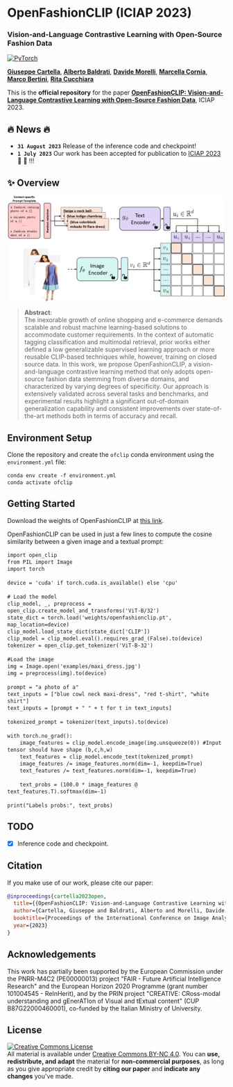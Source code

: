 # OpenFashionCLIP (ICIAP 2023)
### Vision-and-Language Contrastive Learning with Open-Source Fashion Data

<a href="https://pytorch.org/get-started/locally/"><img alt="PyTorch" src="https://img.shields.io/badge/PyTorch-ee4c2c?logo=pytorch&logoColor=white"></a>

[**Giuseppe Cartella**](https://scholar.google.com/citations?hl=en&user=0sJ4VCcAAAAJ),
[**Alberto Baldrati**](https://scholar.google.com/citations?hl=en&user=I1jaZecAAAAJ),
[**Davide Morelli**](https://scholar.google.com/citations?user=UJ4D3rYAAAAJ&hl=en),
[**Marcella Cornia**](https://scholar.google.com/citations?hl=en&user=DzgmSJEAAAAJ),
[**Marco Bertini**](https://scholar.google.com/citations?user=SBm9ZpYAAAAJ&hl=en),
[**Rita Cucchiara**](https://scholar.google.com/citations?hl=en&user=OM3sZEoAAAAJ)

This is the **official repository** for the paper [**OpenFashionCLIP: Vision-and-Language Contrastive Learning with Open-Source Fashion Data**](https://iris.unimore.it/retrieve/2e539813-e1e2-49a3-825f-961ee9c6bde5/2023-iciap-fashion.pdf), ICIAP 2023.
## 🔥 News 🔥
- **`31 August 2023`** Release of the inference code and checkpoint!
- **`1 July 2023`** Our work has been accepted for publication to [ICIAP 2023](https://iciap2023.org/) 🎉 🎉 !!!

## ✨ Overview

<p align="center">
    <img src="images/model.jpg" style="max-width:500px">
</p>

>**Abstract**: <br>
> The inexorable growth of online shopping and e-commerce demands scalable and robust machine learning-based solutions to accommodate customer requirements. In the context of automatic tagging classification and multimodal retrieval, prior works either defined a low generalizable supervised learning approach or more reusable CLIP-based techniques while, however, training on closed source data. In this work, we propose OpenFashionCLIP, a vision-and-language contrastive learning method that only adopts open-source fashion data stemming from diverse domains, and characterized by varying degrees of specificity. Our approach is extensively validated across several tasks and benchmarks, and experimental results highlight a significant out-of-domain generalization capability and consistent improvements over state-of-the-art methods both in terms of accuracy and recall.

## Environment Setup
Clone the repository and create the `ofclip` conda environment using the `environment.yml` file:

```
conda env create -f environment.yml
conda activate ofclip
```

## Getting Started
Download the weights of OpenFashionCLIP at [this link](https://github.com/aimagelab/open-fashion-clip/releases/download/open-fashion-clip/finetuned_clip.pt).

 OpenFashionCLIP can be used in just a few lines to compute the cosine similarity between a given image and a textual prompt:

```
import open_clip
from PIL import Image
import torch

device = 'cuda' if torch.cuda.is_available() else 'cpu'

# Load the model
clip_model, _, preprocess = open_clip.create_model_and_transforms('ViT-B/32')
state_dict = torch.load('weights/openfashionclip.pt', map_location=device)
clip_model.load_state_dict(state_dict['CLIP'])
clip_model = clip_model.eval().requires_grad_(False).to(device)
tokenizer = open_clip.get_tokenizer('ViT-B-32')

#Load the image
img = Image.open('examples/maxi_dress.jpg')
img = preprocess(img).to(device)

prompt = "a photo of a"
text_inputs = ["blue cowl neck maxi-dress", "red t-shirt", "white shirt"]
text_inputs = [prompt + " " + t for t in text_inputs]

tokenized_prompt = tokenizer(text_inputs).to(device)

with torch.no_grad():
    image_features = clip_model.encode_image(img.unsqueeze(0)) #Input tensor should have shape (b,c,h,w)
    text_features = clip_model.encode_text(tokenized_prompt)
    image_features /= image_features.norm(dim=-1, keepdim=True)
    text_features /= text_features.norm(dim=-1, keepdim=True)

    text_probs = (100.0 * image_features @ text_features.T).softmax(dim=-1)

print("Labels probs:", text_probs)
```


## TODO
- [x] Inference code and checkpoint.

## Citation
If you make use of our work, please cite our paper:

```bibtex
@inproceedings{cartella2023open,
  title={{OpenFashionCLIP: Vision-and-Language Contrastive Learning with Open-Source Fashion Data}},
  author={Cartella, Giuseppe and Baldrati, Alberto and Morelli, Davide and Cornia, Marcella and Bertini, Marco and Cucchiara, Rita},
  booktitle={Proceedings of the International Conference on Image Analysis and Processing},
  year={2023}
}
```


## Acknowledgements
This work has partially been supported by the European Commission under the PNRR-M4C2 (PE00000013) project "FAIR - Future Artificial Intelligence Research" and the European Horizon 2020 Programme (grant number 101004545 - ReInHerit), and by the PRIN project "CREATIVE: CRoss-modal understanding and gEnerATIon of Visual and tExtual content" (CUP B87G22000460001), co-funded by the Italian Ministry of University.

## License
<a rel="license" href="http://creativecommons.org/licenses/by-nc/4.0/"><img alt="Creative Commons License" style="border-width:0" src="https://i.creativecommons.org/l/by-nc/4.0/88x31.png" /></a><br />All material is available under [Creative Commons BY-NC 4.0](https://creativecommons.org/licenses/by-nc/4.0/). You can **use, redistribute, and adapt** the material for **non-commercial purposes**, as long as you give appropriate credit by **citing our paper** and **indicate any changes** you've made.
